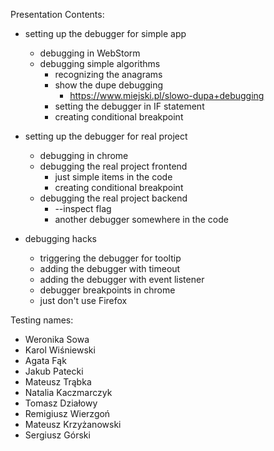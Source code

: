 Presentation Contents:

- setting up the debugger for simple app
    - debugging in WebStorm
    - debugging simple algorithms
        - recognizing the anagrams
        - show the dupe debugging
            - https://www.miejski.pl/slowo-dupa+debugging
        - setting the debugger in IF statement
        - creating conditional breakpoint

- setting up the debugger for real project
    - debugging in chrome
    - debugging the real project frontend
        - just simple items in the code
        - creating conditional breakpoint
    - debugging the real project backend
        - --inspect flag
        - another debugger somewhere in the code

- debugging hacks
    - triggering the debugger for tooltip
    - adding the debugger with timeout
    - adding the debugger with event listener
    - debugger breakpoints in chrome
    - just don't use Firefox




Testing names:
- Weronika Sowa
- Karol Wiśniewski
- Agata Fąk
- Jakub Patecki
- Mateusz Trąbka
- Natalia Kaczmarczyk
- Tomasz Działowy
- Remigiusz Wierzgoń
- Mateusz Krzyżanowski
- Sergiusz Górski